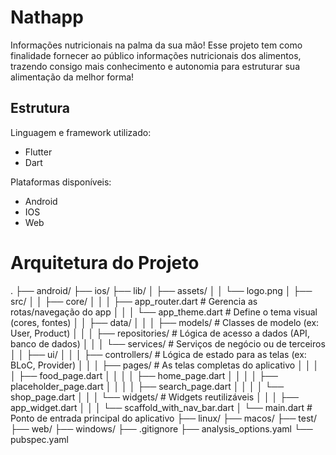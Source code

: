 # Nathapp

Informações nutricionais na palma da sua mão!
Esse projeto tem como finalidade fornecer ao público informações nutricionais dos alimentos, trazendo consigo mais conhecimento e autonomia
para estruturar sua alimentação da melhor forma!

## Estrutura

Linguagem e framework utilizado:

- Flutter
- Dart

Plataformas disponíveis:

- Android 
- IOS 
- Web 

# Arquitetura do Projeto

.
├── android/
├── ios/
├── lib/
│   ├── assets/
│   │   └── logo.png
│   ├── src/
│   │   ├── core/
│   │   │   ├── app_router.dart     # Gerencia as rotas/navegação do app
│   │   │   └── app_theme.dart      # Define o tema visual (cores, fontes)
│   │   ├── data/
│   │   │   ├── models/         # Classes de modelo (ex: User, Product)
│   │   │   ├── repositories/   # Lógica de acesso a dados (API, banco de dados)
│   │   │   └── services/       # Serviços de negócio ou de terceiros
│   │   ├── ui/
│   │   │   ├── controllers/    # Lógica de estado para as telas (ex: BLoC, Provider)
│   │   │   ├── pages/          # As telas completas do aplicativo
│   │   │   │   ├── food_page.dart
│   │   │   │   ├── home_page.dart
│   │   │   │   ├── placeholder_page.dart
│   │   │   │   ├── search_page.dart
│   │   │   │   └── shop_page.dart
│   │   │   └── widgets/        # Widgets reutilizáveis
│   │   │       ├── app_widget.dart
│   │   │       └── scaffold_with_nav_bar.dart
│   └── main.dart               # Ponto de entrada principal do aplicativo
├── linux/
├── macos/
├── test/
├── web/
├── windows/
├── .gitignore
├── analysis_options.yaml
└── pubspec.yaml
